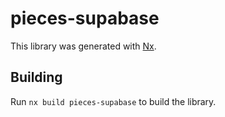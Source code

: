 # pieces-supabase

This library was generated with [Nx](https://nx.dev).

## Building

Run `nx build pieces-supabase` to build the library.
